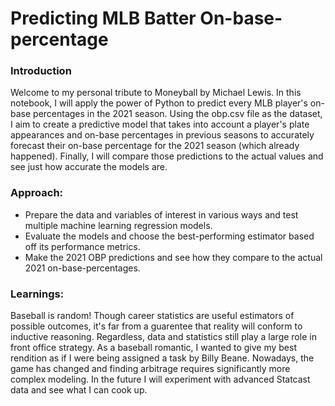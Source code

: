 # Predicting MLB Batter On-base-percentage

### Introduction
Welcome to my personal tribute to Moneyball by Michael Lewis. In this notebook, I will apply the power of Python to predict every MLB player's on-base percentages in the 2021 season. Using the obp.csv file as the dataset, I aim to create a predictive model that takes into account a player's plate appearances and on-base percentages in previous seasons to accurately forecast their on-base percentage for the 2021 season (which already happened). Finally, I will compare those predictions to the actual values and see just how accurate the models are.
### Approach:
- Prepare the data and variables of interest in various ways and test multiple machine learning regression models.
- Evaluate the models and choose the best-performing estimator based off its performance metrics.
- Make the 2021 OBP predictions and see how they compare to the actual 2021 on-base-percentages.
### Learnings:
Baseball is random! Though career statistics are useful estimators of possible outcomes, it's far from a guarentee that reality will conform to inductive reasoning. Regardless, data and statistics still play a large role in front office strategy. As a baseball romantic, I wanted to give my best rendition as if I were being assigned a task by Billy Beane. Nowadays, the game has changed and finding arbitrage requires significantly more complex modeling. In the future I will experiment with advanced Statcast data and see what I can cook up.
